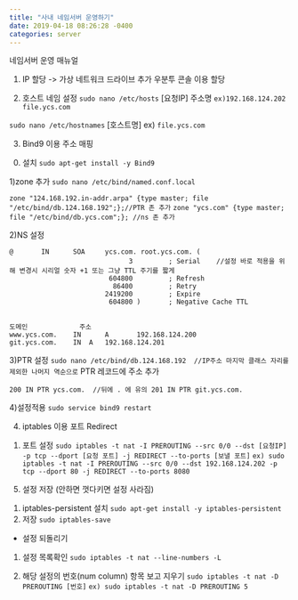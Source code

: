 ```yaml
---
title: "사내 네임서버 운영하기"
date: 2019-04-18 08:26:28 -0400
categories: server
---
```


네임서버 운영 매뉴얼

1. IP 할당 -> 가상 네트워크 드라이브 추가
우분투 콘솔 이용 할당

2. 호스트 네임 설정
`sudo nano /etc/hosts`
[요청IP]		주소명
`ex)192.168.124.202	file.ycs.com`

`sudo nano /etc/hostnames`
[호스트명]
ex)
`file.ycs.com`


3. Bind9 이용 주소 매핑
0) 설치 
`sudo apt-get install -y Bind9`

1)zone 추가
`sudo nano /etc/bind/named.conf.local`

`zone "124.168.192.in-addr.arpa" {type master; file "/etc/bind/db.124.168.192";};//PTR 존 추가`
`zone "ycs.com" {type master; file "/etc/bind/db.ycs.com";}; //ns 존 추가`


2)NS 설정
```$TTL 1 // DNS 캐시 리프레시 주기 초단위 
@       IN      SOA     ycs.com. root.ycs.com. (
                              3         ; Serial	//설정 바로 적용을 위해 변경시 시리얼 숫자 +1 또는 그냥 TTL 주기를 짧게
                         604800         ; Refresh
                          86400         ; Retry
                        2419200         ; Expire
                         604800 )       ; Negative Cache TTL


도메인				주소
www.ycs.com.    IN      A       192.168.124.200
git.ycs.com.	IN	A	192.168.124.201
```
3)PTR 설정
`sudo nano /etc/bind/db.124.168.192  //IP주소 마지막 클래스 자리를 제외한 나머지 역순으로`
PTR 레코드에 주소 추가

`200 IN PTR ycs.com.  //뒤에 . 에 유의
201 IN PTR git.ycs.com.`

4)설정적용
`sudo service bind9 restart`


4. iptables 이용 포트 Redirect
1) 포트 설정
`sudo iptables -t nat -I PREROUTING --src 0/0 --dst [요청IP] -p tcp --dport [요청 포트] -j REDIRECT --to-ports [보낼 포트]`
`ex) sudo iptables -t nat -I PREROUTING --src 0/0 --dst 192.168.124.202 -p tcp --dport 80 -j REDIRECT --to-ports 8080`

5. 설정 저장 (안하면 껏다키면 설정 사라짐)
1) iptables-persistent 설치
`sudo apt-get install -y iptables-persistent`
2) 저장
`sudo iptables-save`

* 설정 되돌리기
1) 설정 목록확인
`sudo iptables -t nat --line-numbers -L`

2) 해당 설정의 번호(num column) 항목 보고 지우기
`sudo iptables -t nat -D PREROUTING [번호]`
`ex) sudo iptables -t nat -D PREROUTING 5`
